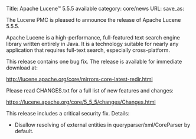 Title: Apache Lucene™ 5.5.5 available
category: core/news
URL: 
save_as: 

The Lucene PMC is pleased to announce the release of Apache Lucene 5.5.5.

Apache Lucene is a high-performance, full-featured text search engine library written entirely in Java. It is a technology suitable for nearly any application that requires full-text search, especially cross-platform.

This release contains one bug fix. The release is available for immediate download at:

  <http://lucene.apache.org/core/mirrors-core-latest-redir.html>

Please read CHANGES.txt for a full list of new features and changes:

  <https://lucene.apache.org/core/5_5_5/changes/Changes.html>

This release includes a critical security fix. Details:

* Disallow resolving of external entities in queryparser/xml/CoreParser by default.

